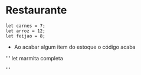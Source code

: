 # Restaurante

    let carnes = 7;
    let arroz = 12;
    let feijao = 8;

- Ao acabar algum item do estoque o código acaba

'''
let marmita completa

'''